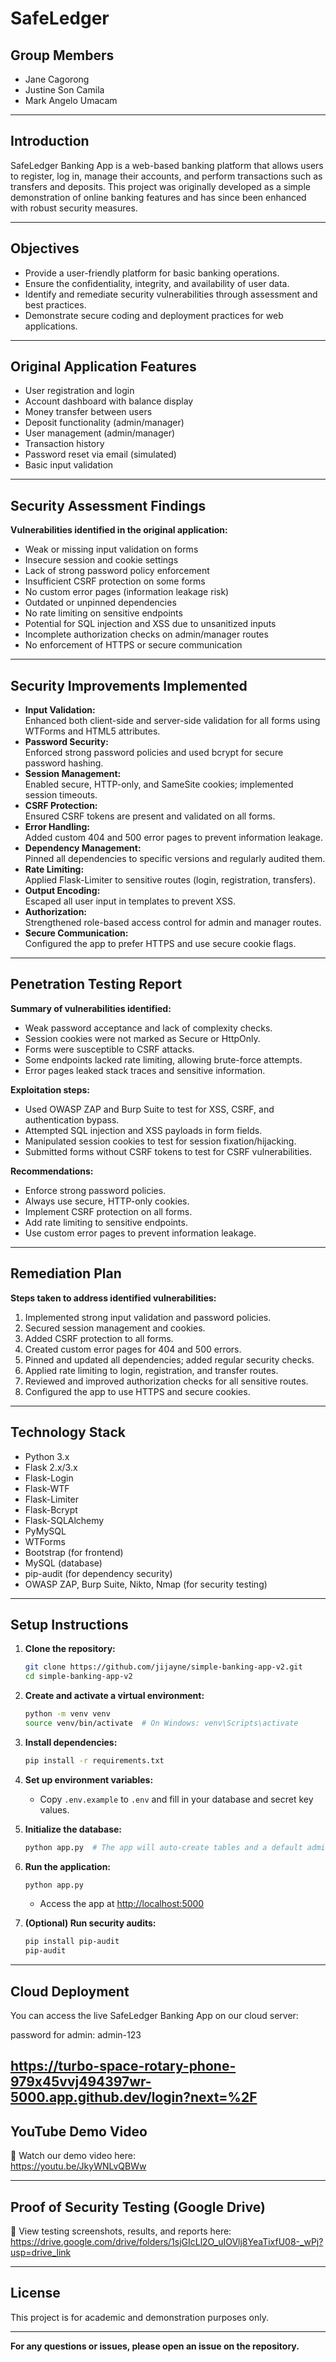 # SafeLedger

## Group Members
- Jane Cagorong
- Justine Son Camila
- Mark Angelo Umacam

---

## Introduction

SafeLedger Banking App is a web-based banking platform that allows users to register, log in, manage their accounts, and perform transactions such as transfers and deposits. This project was originally developed as a simple demonstration of online banking features and has since been enhanced with robust security measures.

---

## Objectives

- Provide a user-friendly platform for basic banking operations.
- Ensure the confidentiality, integrity, and availability of user data.
- Identify and remediate security vulnerabilities through assessment and best practices.
- Demonstrate secure coding and deployment practices for web applications.

---

## Original Application Features

- User registration and login  
- Account dashboard with balance display  
- Money transfer between users  
- Deposit functionality (admin/manager)  
- User management (admin/manager)  
- Transaction history  
- Password reset via email (simulated)  
- Basic input validation  

---

## Security Assessment Findings

**Vulnerabilities identified in the original application:**
- Weak or missing input validation on forms  
- Insecure session and cookie settings  
- Lack of strong password policy enforcement  
- Insufficient CSRF protection on some forms  
- No custom error pages (information leakage risk)  
- Outdated or unpinned dependencies  
- No rate limiting on sensitive endpoints  
- Potential for SQL injection and XSS due to unsanitized inputs  
- Incomplete authorization checks on admin/manager routes  
- No enforcement of HTTPS or secure communication  

---

## Security Improvements Implemented

- **Input Validation:**  
  Enhanced both client-side and server-side validation for all forms using WTForms and HTML5 attributes.  
- **Password Security:**  
  Enforced strong password policies and used bcrypt for secure password hashing.  
- **Session Management:**  
  Enabled secure, HTTP-only, and SameSite cookies; implemented session timeouts.  
- **CSRF Protection:**  
  Ensured CSRF tokens are present and validated on all forms.  
- **Error Handling:**  
  Added custom 404 and 500 error pages to prevent information leakage.  
- **Dependency Management:**  
  Pinned all dependencies to specific versions and regularly audited them.  
- **Rate Limiting:**  
  Applied Flask-Limiter to sensitive routes (login, registration, transfers).  
- **Output Encoding:**  
  Escaped all user input in templates to prevent XSS.  
- **Authorization:**  
  Strengthened role-based access control for admin and manager routes.  
- **Secure Communication:**  
  Configured the app to prefer HTTPS and use secure cookie flags.  

---

## Penetration Testing Report

**Summary of vulnerabilities identified:**
- Weak password acceptance and lack of complexity checks.  
- Session cookies were not marked as Secure or HttpOnly.  
- Forms were susceptible to CSRF attacks.  
- Some endpoints lacked rate limiting, allowing brute-force attempts.  
- Error pages leaked stack traces and sensitive information.  

**Exploitation steps:**
- Used OWASP ZAP and Burp Suite to test for XSS, CSRF, and authentication bypass.  
- Attempted SQL injection and XSS payloads in form fields.  
- Manipulated session cookies to test for session fixation/hijacking.  
- Submitted forms without CSRF tokens to test for CSRF vulnerabilities.  

**Recommendations:**
- Enforce strong password policies.  
- Always use secure, HTTP-only cookies.  
- Implement CSRF protection on all forms.  
- Add rate limiting to sensitive endpoints.  
- Use custom error pages to prevent information leakage.  

---

## Remediation Plan

**Steps taken to address identified vulnerabilities:**
1. Implemented strong input validation and password policies.  
2. Secured session management and cookies.  
3. Added CSRF protection to all forms.  
4. Created custom error pages for 404 and 500 errors.  
5. Pinned and updated all dependencies; added regular security checks.  
6. Applied rate limiting to login, registration, and transfer routes.  
7. Reviewed and improved authorization checks for all sensitive routes.  
8. Configured the app to use HTTPS and secure cookies.  

---

## Technology Stack

- Python 3.x  
- Flask 2.x/3.x  
- Flask-Login  
- Flask-WTF  
- Flask-Limiter  
- Flask-Bcrypt  
- Flask-SQLAlchemy  
- PyMySQL  
- WTForms  
- Bootstrap (for frontend)  
- MySQL (database)  
- pip-audit (for dependency security)
- OWASP ZAP, Burp Suite, Nikto, Nmap (for security testing)

---

## Setup Instructions

1. **Clone the repository:**
   ```bash
   git clone https://github.com/jijayne/simple-banking-app-v2.git
   cd simple-banking-app-v2
   ```

2. **Create and activate a virtual environment:**
   ```bash
   python -m venv venv
   source venv/bin/activate  # On Windows: venv\Scripts\activate
   ```

3. **Install dependencies:**
   ```bash
   pip install -r requirements.txt
   ```

4. **Set up environment variables:**
   - Copy `.env.example` to `.env` and fill in your database and secret key values.

5. **Initialize the database:**
   ```bash
   python app.py  # The app will auto-create tables and a default admin user if needed
   ```

6. **Run the application:**
   ```bash
   python app.py
   ```
   - Access the app at [http://localhost:5000](http://localhost:5000)

7. **(Optional) Run security audits:**
   ```bash
   pip install pip-audit
   pip-audit
   ```

---

## Cloud Deployment

You can access the live SafeLedger Banking App on our cloud server:

password for admin: admin-123

https://turbo-space-rotary-phone-979x45vvj494397wr-5000.app.github.dev/login?next=%2F
---

## YouTube Demo Video

🎥 Watch our demo video here:  
https://youtu.be/JkyWNLvQBWw

---

## Proof of Security Testing (Google Drive)

📁 View testing screenshots, results, and reports here:  
https://drive.google.com/drive/folders/1sjGIcLl2O_uIOVlj8YeaTixfU08-_wPj?usp=drive_link

---

## License

This project is for academic and demonstration purposes only.

---

**For any questions or issues, please open an issue on the repository.**
